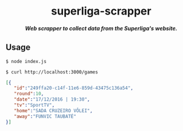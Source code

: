 <h1 align="center">superliga-scrapper</h1>

<h5 align="center">Web scrapper to collect data from the Superliga's website.</h5>

## Usage

`$ node index.js`

`$ curl http://localhost:3000/games`

```json
[{  
   "id":"249ffa20-c14f-11e6-859d-43475c136a54",
   "round":10,
   "date":"17/12/2016 | 19:30",
   "tv":"SportTV",
   "home":"SADA CRUZEIRO VÔLEI",
   "away":"FUNVIC TAUBATÉ"
}]
```
